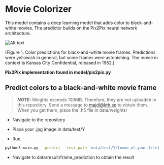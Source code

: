 # Movie Colorizer

This model contains a deep learning model that adds color to black-and-white movies. The predictor builds on the Pix2Pix neural network architecture.

![ Alt text](data/result_sample.gif)

(Figure 1. Color predictions for black-and-white movie frames. Predictions were yellowish in general, but some frames were astonishing. The movie in context is Kansas City Confidential, released in 1952.)

**Pix2Pix implementation found in model/pix2pix.py**


## Predict colors to a black-and-white movie frame

> **_NOTE:_**  Weights exceeds 100MB. Therefore, they are not uploaded in this repository. Send a message to majdj@kth.se to obtain them. When you get them, place the .h5 file in data/weights/

* Navigate to the repository

* Place your .jpg image in data/test/Y

* Run,

```bash
python3 main.py --predict --test_path 'data/test/Y/[name_of_your_file].jpg'
```

* Navigate to data/result/frame_prediction to obtain the result
